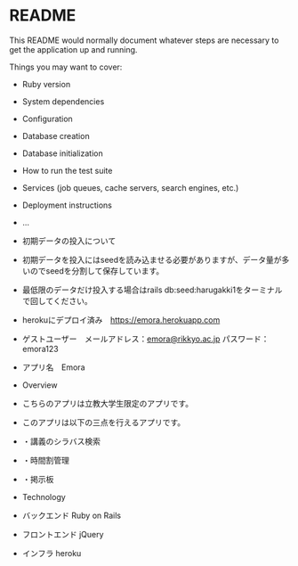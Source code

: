 # README

This README would normally document whatever steps are necessary to get the
application up and running.

Things you may want to cover:

* Ruby version

* System dependencies

* Configuration

* Database creation

* Database initialization

* How to run the test suite

* Services (job queues, cache servers, search engines, etc.)

* Deployment instructions

* ...

* 初期データの投入について

* 初期データを投入にはseedを読み込ませる必要がありますが、データ量が多いのでseedを分割して保存しています。
* 最低限のデータだけ投入する場合はrails db:seed:harugakki1をターミナルで回してください。

* herokuにデプロイ済み　https://emora.herokuapp.com

* ゲストユーザー　メールアドレス：emora@rikkyo.ac.jp パスワード：emora123

* アプリ名　Emora

* Overview
* こちらのアプリは立教大学生限定のアプリです。

* このアプリは以下の三点を行えるアプリです。
* ・講義のシラバス検索
* ・時間割管理
* ・掲示板

* Technology
* バックエンド    Ruby on Rails
* フロントエンド  jQuery
* インフラ        heroku
